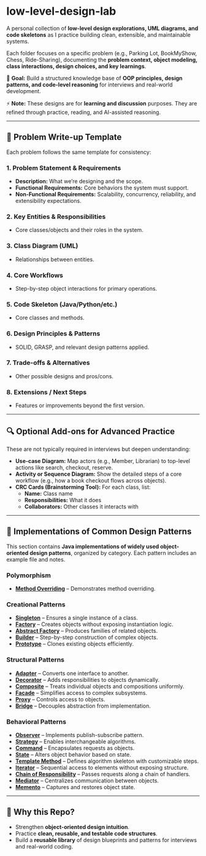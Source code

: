 # low-level-design-lab  

A personal collection of **low-level design explorations, UML diagrams, and code skeletons** as I practice building clean, extensible, and maintainable systems.  

Each folder focuses on a specific problem (e.g., Parking Lot, BookMyShow, Chess, Ride-Sharing), documenting the **problem context, object modeling, class interactions, design choices, and key learnings**.  

📌 **Goal:** Build a structured knowledge base of **OOP principles, design patterns, and code-level reasoning** for interviews and real-world development.  

⚡ **Note:** These designs are for **learning and discussion** purposes. They are refined through practice, reading, and AI-assisted reasoning.  

---

## 📂 Problem Write-up Template 

Each problem follows the same template for consistency:

### 1. Problem Statement & Requirements
- **Description:** What we’re designing and the scope.  
- **Functional Requirements:** Core behaviors the system must support.  
- **Non-Functional Requirements:** Scalability, concurrency, reliability, and extensibility expectations.  

### 2. Key Entities & Responsibilities
- Core classes/objects and their roles in the system.  

### 3. Class Diagram (UML)
- Relationships between entities.

### 4. Core Workflows
- Step-by-step object interactions for primary operations.

### 5. Code Skeleton (Java/Python/etc.)
- Core classes and methods.

### 6. Design Principles & Patterns
- SOLID, GRASP, and relevant design patterns applied.  

### 7. Trade-offs & Alternatives
- Other possible designs and pros/cons.  

### 8. Extensions / Next Steps
- Features or improvements beyond the first version.  

---

## 🔍 Optional Add-ons for Advanced Practice
These are not typically required in interviews but deepen understanding:

- **Use-case Diagram:** Map actors (e.g., Member, Librarian) to top-level actions like search, checkout, reserve.
- **Activity or Sequence Diagram:** Show the detailed steps of a core workflow (e.g., how a book checkout flows across objects).
- **CRC Cards (Brainstorming Tool):** For each class, list:  
  - **Name:** Class name  
  - **Responsibilities:** What it does
  - **Collaborators:** Other classes it interacts with

---

## 🚀 Implementations of Common Design Patterns

This section contains **Java implementations of widely used object-oriented design patterns**, organized by category. Each pattern includes an example file and notes.  

### Polymorphism
- **[Method Overriding](./implementations/polymorphism/MethodOverriding.java)** – Demonstrates method overriding.

### Creational Patterns
- **[Singleton](./implementations/creational_patterns/Singleton/Singleton.java)** – Ensures a single instance of a class.  
- **[Factory](./implementations/creational_patterns/Factory/Factory.java)** – Creates objects without exposing instantiation logic.  
- **[Abstract Factory](./implementations/creational_patterns/AbstractFactory/AbstractFactory.java)** – Produces families of related objects.  
- **[Builder](./implementations/creational_patterns/Builder/Builder.java)** – Step-by-step construction of complex objects.  
- **[Prototype](./implementations/creational_patterns/Prototype/Prototype.java)** – Clones existing objects efficiently.  

### Structural Patterns
- **[Adapter](./implementations/structural_patterns/Adapter/AdapterDemo.java)** – Converts one interface to another.  
- **[Decorator](./implementations/structural_patterns/Decorator/Decorator.java)** – Adds responsibilities to objects dynamically.  
- **[Composite](./implementations/structural_patterns/Composite/Composite.java)** – Treats individual objects and compositions uniformly.  
- **[Facade](./implementations/structural_patterns/Facade/Facade.java)** – Simplifies access to complex subsystems.  
- **[Proxy](./implementations/structural_patterns/Proxy/Proxy.java)** – Controls access to objects.  
- **[Bridge](./implementations/structural_patterns/Bridge/Bridge.java)** – Decouples abstraction from implementation.  

### Behavioral Patterns
- **[Observer](./implementations/behavioral_patterns/Observer/Observer.java)** – Implements publish-subscribe pattern.  
- **[Strategy](./implementations/behavioral_patterns/Strategy/Strategy.java)** – Enables interchangeable algorithms.  
- **[Command](./implementations/behavioral_patterns/Command/Command.java)** – Encapsulates requests as objects.  
- **[State](./implementations/behavioral_patterns/State/State.java)** – Alters object behavior based on state.  
- **[Template Method](./implementations/behavioral_patterns/TemplateMethod/TemplateMethod.java)** – Defines algorithm skeleton with customizable steps.  
- **[Iterator](./implementations/behavioral_patterns/Iterator/Iterator.java)** – Sequential access to elements without exposing structure.  
- **[Chain of Responsibility](./implementations/behavioral_patterns/ChainOfResponsibility/ChainOfResponsibility.java)** – Passes requests along a chain of handlers.  
- **[Mediator](./implementations/behavioral_patterns/Mediator/Mediator.java)** – Centralizes communication between objects.  
- **[Memento](./implementations/behavioral_patterns/Memento/Memento.java)** – Captures and restores object state.  

---

## 🚀 Why this Repo?

- Strengthen **object-oriented design intuition**.  
- Practice **clean, reusable, and testable code structures**.  
- Build a **reusable library** of design blueprints and patterns for interviews and real-world coding.

